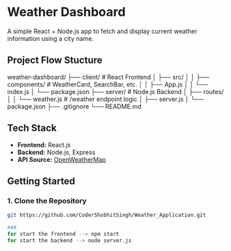 # Weather Dashboard

A simple React + Node.js app to fetch and display current weather information using a city name.

## Project Flow Stucture
weather-dashboard/
├── client/ # React Frontend
│ ├── src/
│ │ ├── components/ # WeatherCard, SearchBar, etc.
│ │ ├── App.js
│ │ └── index.js
│ └── package.json
├── server/ # Node.js Backend
│ ├── routes/
│ │ └── weather.js # /weather endpoint logic
│ ├── server.js
│ └── package.json
├── .gitignore
└── README.md


## Tech Stack

- **Frontend:** React.js
- **Backend:** Node.js, Express
- **API Source:** [OpenWeatherMap](https://openweathermap.org/)

## Getting Started

### 1. Clone the Repository

```bash
git https://github.com/CoderShobhitSingh/Weather_Application.git

###
for start the frontend --> npm start
for start the backend --> node server.js

